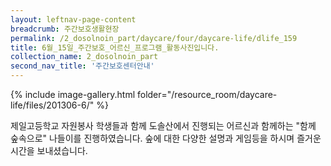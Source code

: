 ```yaml
--- 
layout: leftnav-page-content 
breadcrumb: 주간보호생활현장 
permalink: /2_dosolnoin_part/daycare/four/daycare-life/dlife_159
title: 6월_15일_주간보호_어르신_프로그램_활동사진입니다.
collection_name: 2_dosolnoin_part
second_nav_title: '주간보호센터안내' 
---
```

{% include image-gallery.html folder="/resource_room/daycare-life/files/201306-6/" %}



제일고등학교 자원봉사 학생들과 함께 도솔산에서 진행되는
어르신과 함께하는 "함께 숲속으로" 나들이를 진행하였습니다.
숲에 대한 다양한 설명과 게임등을 하시며 즐거운 시간을 보내셨습니다.